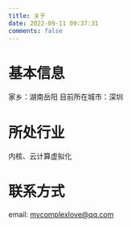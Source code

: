 ```yaml
---
title: 关于
date: 2022-09-11 09:37:31
comments: false
---
```


# 基本信息
家乡：湖南岳阳 
目前所在城市：深圳

# 所处行业
内核、云计算虚拟化

# 联系方式
email: mycomplexlove@qq.com

